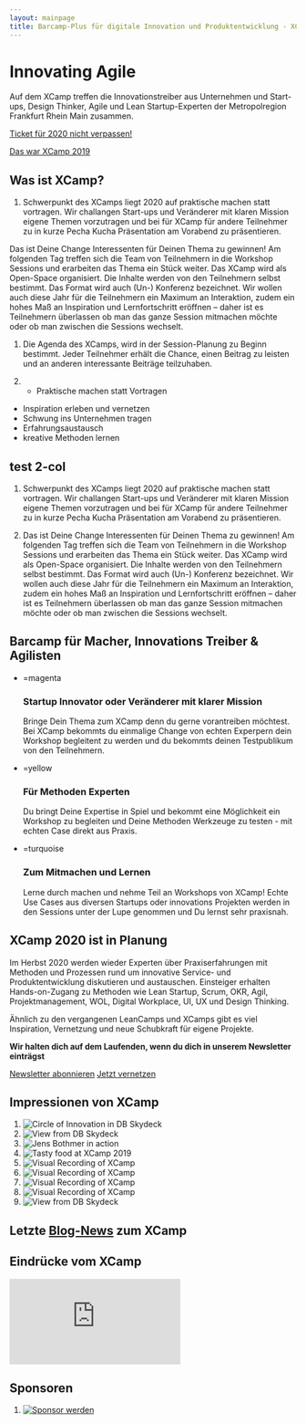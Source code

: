 ```yaml
---
layout: mainpage
title: Barcamp-Plus für digitale Innovation und Produktentwicklung - XCamp 2020
---
```


# Innovating Agile

Auf dem XCamp treffen die Innovationstreiber aus Unternehmen und Start-ups, Design Thinker, Agile und Lean Startup-Experten der Metropolregion Frankfurt Rhein Main zusammen.

<a href="newsletter" class="big button yellow">Ticket für 2020 nicht verpassen!</a>
<!--a href="tickets" class="big button yellow">Jetzt Ticket kaufen</a-->
<a href="xcamp2019" class="big button turquoise">Das war XCamp 2019</a>


## Was ist XCamp?

1. Schwerpunkt des XCamps liegt 2020 auf praktische machen statt vortragen. Wir challangen Start-ups und Veränderer mit klaren Mission eigene Themen vorzutragen und bei für XCamp für andere Teilnehmer zu in kurze Pecha Kucha Präsentation am Vorabend zu präsentieren.
  
Das ist Deine Change Interessenten für Deinen Thema zu gewinnen! Am folgenden Tag treffen sich die Team von Teilnehmern in die Workshop Sessions und erarbeiten das Thema ein Stück weiter. Das XCamp wird als Open-Space organisiert. Die Inhalte werden von den Teilnehmern selbst bestimmt. Das Format wird auch (Un-) Konferenz bezeichnet. Wir wollen auch diese Jahr für die Teilnehmern ein Maximum an Interaktion, zudem ein hohes Maß an Inspiration und Lernfortschritt eröffnen – daher ist es Teilnehmern überlassen ob man das ganze Session mitmachen möchte oder ob man zwischen die Sessions wechselt.      

1. Die Agenda des XCamps, wird in der Session-Planung zu Beginn bestimmt. Jeder Teilnehmer erhält die Chance, einen Beitrag zu leisten und an anderen interessante Beiträge teilzuhaben.

1. * Praktische machen statt Vortragen
  * Inspiration erleben und vernetzen
  * Schwung ins Unternehmen tragen
  * Erfahrungsaustausch 
  * kreative Methoden lernen
  
  
  
  ## test 2-col

1. Schwerpunkt des XCamps liegt 2020 auf praktische machen statt vortragen. Wir challangen Start-ups und Veränderer mit klaren Mission eigene Themen vorzutragen und bei für XCamp für andere Teilnehmer zu in kurze Pecha Kucha Präsentation am Vorabend zu präsentieren.
  
1. Das ist Deine Change Interessenten für Deinen Thema zu gewinnen! Am folgenden Tag treffen sich die Team von Teilnehmern in die Workshop Sessions und erarbeiten das Thema ein Stück weiter. Das XCamp wird als Open-Space organisiert. Die Inhalte werden von den Teilnehmern selbst bestimmt. Das Format wird auch (Un-) Konferenz bezeichnet. Wir wollen auch diese Jahr für die Teilnehmern ein Maximum an Interaktion, zudem ein hohes Maß an Inspiration und Lernfortschritt eröffnen – daher ist es Teilnehmern überlassen ob man das ganze Session mitmachen möchte oder ob man zwischen die Sessions wechselt.   
  
  
  
  
## Barcamp für Macher, Innovations Treiber & Agilisten 

- =magenta

  <span class="checkmark"></span>
  ### Startup Innovator oder Veränderer mit klarer Mission
  Bringe Dein Thema zum XCamp denn du gerne vorantreiben möchtest. Bei XCamp bekommts du einmalige Change von echten Experpern dein Workshop begleitent zu werden und du bekommts deinen Testpublikum von den Teilnehmern.

- =yellow

  <span class="checkmark"></span>
  ### Für Methoden Experten
  Du bringt Deine Expertise in Spiel und bekommt eine Möglichkeit ein Workshop zu begleiten und Deine Methoden Werkzeuge zu testen - mit echten Case direkt aus Praxis.   

- =turquoise

  <span class="checkmark"></span>
  ### Zum Mitmachen und Lernen
  Lerne durch machen und nehme Teil an Workshops von XCamp! Echte Use Cases aus diversen Startups oder innovations Projekten werden in den Sessions unter der Lupe genommen und Du lernst sehr praxisnah.



## XCamp 2020 ist in Planung

Im Herbst 2020 werden wieder Experten über Praxiserfahrungen mit Methoden und Prozessen rund um innovative Service- und Produktentwicklung diskutieren und austauschen. Einsteiger erhalten Hands-on-Zugang zu Methoden wie Lean Startup, Scrum, OKR, Agil, Projektmanagement, WOL, Digital Workplace, UI, UX und Design Thinking.

Ähnlich zu den vergangenen LeanCamps und XCamps gibt es viel Inspiration, Vernetzung und neue Schubkraft für eigene Projekte.

**Wir halten dich auf dem Laufenden, wenn du dich in unserem Newsletter einträgst**

<a href="newsletter" class="big button turquoise">Newsletter abonnieren</a>
<a href="netvis" class="big button turquoise">Jetzt vernetzen</a>


## Impressionen von XCamp

1.   ![Circle of Innovation in DB Skydeck](blog/media/0.jpeg)
1.   ![View from DB Skydeck](blog/media/0-2.jpeg)
1.   ![Jens Bothmer in action](blog/media/0-3.jpeg)
1.   ![Tasty food at XCamp 2019](blog/media/0-4.jpeg)
1.   ![Visual Recording of XCamp](blog/media/0-5.jpeg)
1.   ![Visual Recording of XCamp](blog/media/0-6.jpeg)
1.   ![Visual Recording of XCamp](blog/media/0-7.jpeg)
1.   ![Visual Recording of XCamp](blog/media/0-8.jpeg)
1.   ![View from DB Skydeck](blog/media/0-9.jpeg)



## Letzte [Blog-News](blog) zum XCamp

<div id="newest-blog-entries"></div>


## Eindrücke vom XCamp

<iframe src="https://www.youtube.com/embed/bPJKoiXNvz8?feature=oembed&amp;enablejsapi=1&amp;wmode=opaque" frameborder="0" allow="autoplay; encrypted-media" allowfullscreen="" id="player_1" name="fitvid0"></iframe>

<!--
## Das Format des XCamp-->
<!--
1. Das XCamp wird als Open-Space organisiert. Die Inhalte werden von den Teilnehmern selbst bestimmt. Das Format wird auch (Un-) Konferenz bezeichnet. Es eröffnet den Teilnehmern ein Maximum an Interaktion, zudem ein hohes Maß an Inspiration und Lernfortschritt – insbesondere für Neulinge. Schwerpunkt des XCamps liegt auf den Themenfeldern Agiles Management und Innovation im Unternehmenskontext.-->
<!--  
1. Im Hinblick zu einer traditionellen Konferenz gibt es wenige festgelegte Redner. Als Besucher der Konferenz kannst Du, wie jeder andere Teilnehmer, eine eigene Session halten. In dieser diskutierst Du beispielsweise Deine Erfahrungen zu einem Thema oder erhältst Best-Practice-Hinweise von anderen Teilnehmern.-->
<!--  
1. Die Agenda des XCamps, auch als Line-Up bezeichnet, wird in der Session-Planung zu Beginn bestimmt. Jeder Teilnehmer erhält die Chance, einen Beitrag zu leisten und an anderen interessante Beiträge teilzuhaben.-->




## Sponsoren

1. [![Sponsor werden](media/sponsors/Sponsoren_Logos_xcamp_2018__Ihr-Logo_v1.png)](mailto:sponsoring@xcamp.co)

<!--## Netzwerkpartner-->

<div id="location" class="three-boxes">
<div class="map two-cols">
    <!--iframe style="border: 0;"
            src="https://www.google.com/maps/embed?pb=!1m18!1m12!1m3!1d4007.840430949455!2d8.665983995064554!3d50.108191103824126!2m3!1f0!2f0!3f0!3m2!1i1024!2i768!4f13.1!3m3!1m2!1s0x0%3A0x295910c3a828480!2sDB+Systel+GmbH!5e0!3m2!1sen!2sde!4v1563117709421!5m2!1sen!2sde"
            width="100%" height="450" allowfullscreen="allowfullscreen"></iframe-->
</div>

<!--div class="yellow box">
    <p><b>DB Systel GmbH</b><br/>
        Skydeck im Silberturm</p>

    <p>Jürgen-Ponto-Platz 1<br/>
        60329 Frankfurt am Main</p>
</div-->
</div>

